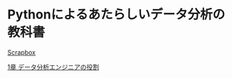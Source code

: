 # Pythonによるあたらしいデータ分析の教科書
  
[Scrapbox](https://scrapbox.io/InoueStudying/Python%E3%81%AB%E3%82%88%E3%82%8B%E3%81%82%E3%81%9F%E3%82%89%E3%81%97%E3%81%84%E3%83%87%E3%83%BC%E3%82%BF%E5%88%86%E6%9E%90%E3%81%AE%E6%95%99%E7%A7%91%E6%9B%B8)  
  
[1章 データ分析エンジニアの役割](./Chapter1)  